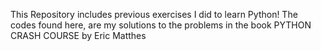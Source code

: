 This Repository includes previous exercises I did to learn Python!
The codes found here, are my solutions to the problems in the book
PYTHON CRASH COURSE by Eric Matthes
